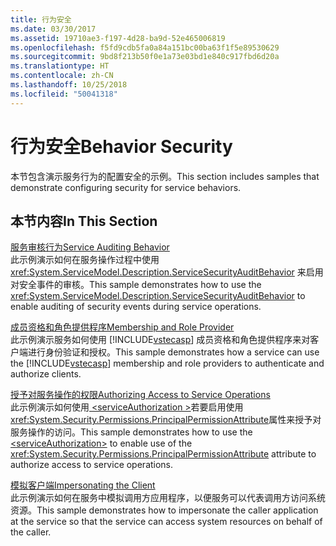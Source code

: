 ```yaml
---
title: 行为安全
ms.date: 03/30/2017
ms.assetid: 19710ae3-f197-4d28-ba9d-52e465006819
ms.openlocfilehash: f5fd9cdb5fa0a84a151bc00ba63f1f5e89530629
ms.sourcegitcommit: 9bd8f213b50f0e1a73e03bd1e840c917fbd6d20a
ms.translationtype: HT
ms.contentlocale: zh-CN
ms.lasthandoff: 10/25/2018
ms.locfileid: "50041318"
---
```

# <a name="behavior-security"></a><span data-ttu-id="66862-102">行为安全</span><span class="sxs-lookup"><span data-stu-id="66862-102">Behavior Security</span></span>
<span data-ttu-id="66862-103">本节包含演示服务行为的配置安全的示例。</span><span class="sxs-lookup"><span data-stu-id="66862-103">This section includes samples that demonstrate configuring security for service behaviors.</span></span>  
  
## <a name="in-this-section"></a><span data-ttu-id="66862-104">本节内容</span><span class="sxs-lookup"><span data-stu-id="66862-104">In This Section</span></span>  
 [<span data-ttu-id="66862-105">服务审核行为</span><span class="sxs-lookup"><span data-stu-id="66862-105">Service Auditing Behavior</span></span>](../../../../docs/framework/wcf/samples/service-auditing-behavior.md)  
 <span data-ttu-id="66862-106">此示例演示如何在服务操作过程中使用 <xref:System.ServiceModel.Description.ServiceSecurityAuditBehavior> 来启用对安全事件的审核。</span><span class="sxs-lookup"><span data-stu-id="66862-106">This sample demonstrates how to use the <xref:System.ServiceModel.Description.ServiceSecurityAuditBehavior> to enable auditing of security events during service operations.</span></span>  
  
 [<span data-ttu-id="66862-107">成员资格和角色提供程序</span><span class="sxs-lookup"><span data-stu-id="66862-107">Membership and Role Provider</span></span>](../../../../docs/framework/wcf/samples/membership-and-role-provider.md)  
 <span data-ttu-id="66862-108">此示例演示服务如何使用 [!INCLUDE[vstecasp](../../../../includes/vstecasp-md.md)] 成员资格和角色提供程序来对客户端进行身份验证和授权。</span><span class="sxs-lookup"><span data-stu-id="66862-108">This sample demonstrates how a service can use the [!INCLUDE[vstecasp](../../../../includes/vstecasp-md.md)] membership and role providers to authenticate and authorize clients.</span></span>  
  
 [<span data-ttu-id="66862-109">授予对服务操作的权限</span><span class="sxs-lookup"><span data-stu-id="66862-109">Authorizing Access to Service Operations</span></span>](../../../../docs/framework/wcf/samples/authorizing-access-to-service-operations.md)  
 <span data-ttu-id="66862-110">此示例演示如何使用[ \<serviceAuthorization >](../../../../docs/framework/configure-apps/file-schema/wcf/serviceauthorization-element.md)若要启用使用<xref:System.Security.Permissions.PrincipalPermissionAttribute>属性来授予对服务操作的访问。</span><span class="sxs-lookup"><span data-stu-id="66862-110">This sample demonstrates how to use the [\<serviceAuthorization>](../../../../docs/framework/configure-apps/file-schema/wcf/serviceauthorization-element.md) to enable use of the <xref:System.Security.Permissions.PrincipalPermissionAttribute> attribute to authorize access to service operations.</span></span>  
  
 [<span data-ttu-id="66862-111">模拟客户端</span><span class="sxs-lookup"><span data-stu-id="66862-111">Impersonating the Client</span></span>](../../../../docs/framework/wcf/samples/impersonating-the-client.md)  
 <span data-ttu-id="66862-112">此示例演示如何在服务中模拟调用方应用程序，以便服务可以代表调用方访问系统资源。</span><span class="sxs-lookup"><span data-stu-id="66862-112">This sample demonstrates how to impersonate the caller application at the service so that the service can access system resources on behalf of the caller.</span></span>
